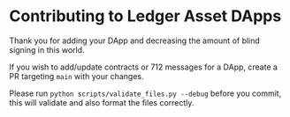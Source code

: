 # Contributing to Ledger Asset DApps

Thank you for adding your DApp and decreasing the amount of blind signing in this world.

If you wish to add/update contracts or 712 messages for a DApp, create a PR targeting ``main`` with your changes.

Please run `python scripts/validate_files.py --debug` before you commit, this will validate and also format the files correctly.
